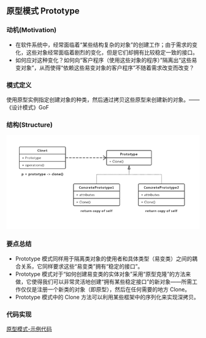 ## **原型模式 Prototype**

### **动机(Motivation)**

- 在软件系统中，经常面临着“某些结构复杂的对象”的创建工作；由于需求的变化，这些对象经常面临着剧烈的变化，但是它们却拥有比较稳定一致的接口。
- 如何应对这种变化？如何向“客户程序（使用这些对象的程序）”隔离出“这些易变对象”，从而使得“依赖这些易变对象的客户程序”不随着需求改变而改变？

### **模式定义**

使用原型实例指定创建对象的种类，然后通过拷贝这些原型来创建新的对象。——《设计模式》GoF

### **结构(Structure)**

![](https://raw.githubusercontent.com/zhangyuangang/StudyNote/master/res/picture/%E5%8E%9F%E5%9E%8B%E6%A8%A1%E5%BC%8F%E7%B1%BB%E5%9B%BE.jpg)

### **要点总结**

- Prototype 模式同样用于隔离类对象的使用者和具体类型（易变类）之间的耦合关系，它同样要求这些“易变类”拥有“稳定的接口”。
- Prototype 模式对于“如何创建易变类的实体对象”采用“原型克隆”的方法来做，它使得我们可以非常灵活地创建“拥有某些稳定接口”的新对象——所需工作仅仅是注册一个新类的对象（即原型），然后在任何需要的地方 Clone。
- Prototype 模式中的 Clone 方法可以利用某些框架中的序列化来实现深拷贝。

### **代码实现**

[原型模式-示例代码](https://github.com/zhangyuangang/design-pattern/tree/master/design-pattern/src/main/java/study/pattern/prototype)


